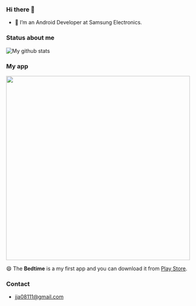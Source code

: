 ### Hi there 👋
- 🌱 I’m an Android Developer at Samsung Electronics.


### Status about me
![My github stats](https://github-readme-stats.vercel.app/api?username=jja08111&count_private=true&&theme=nightowl&title_color=e2be9d&icon_color=66dbce&text_color=cfcfcf&bg_color=242424&show_icons=true)

### My app 
<img src="https://user-images.githubusercontent.com/57604817/117239983-caf8c700-ae6a-11eb-88ec-f456b582d640.png" width="496">

😄 The **Bedtime** is a my first app and you can download it from [Play Store](https://play.google.com/store/apps/details?id=io.github.jja08111.good_night_app). 

### Contact
- jja08111@gmail.com
